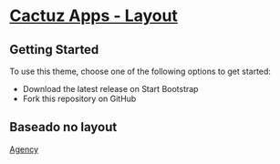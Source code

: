 # [Cactuz Apps - Layout](http://cactuz.com/)

## Getting Started

To use this theme, choose one of the following options to get started:
* Download the latest release on Start Bootstrap
* Fork this repository on GitHub


## Baseado no layout

[Agency](http://startbootstrap.com/template-overviews/agency/)